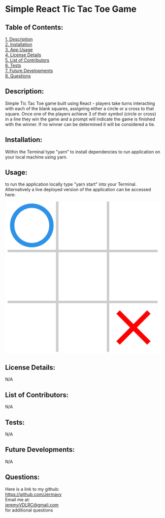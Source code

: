# Simple React Tic Tac Toe Game

 ## Table of Contents:  
[1. Description](#Description)  
[2. Installation](#Installation)  
[3. App Usage](#Usage)  
[4. License Details](#License-Details)  
[5. List of Contributors](#List-of-Contributors)  
[6. Tests](#Tests)  
[7. Future Developments](#Future-Developments)  
[8. Questions](#Questions)  

## Description:
Simple Tic Tac Toe game built using React - players take turns interacting with each of the blank squares, assigning either a circle or a cross to that square. Once one of the players achieve 3 of their symbol (circle or cross) in a line they win the game and a prompt will indicate the game is finished with the winner. If no winner can be determined it will be considered a tie.

## Installation:
Within the Terminal type "yarn" to install dependencies to run application on your local machine using yarn.

## Usage:
to run the application locally type "yarn start" into your Terminal. Alternatively a live deployed version of the application can be accessed here: 

![](./Screenshots/screen1.png)


## License Details:  
N/A
 
## List of Contributors: 
N/A
 
## Tests: 
N/A


## Future Developments:
N/A

## Questions:
 Here is a link to my github:  
https://github.com/Jermayy  
 Email me at:  
jeremyVDLRC@gmail.com  
for additional questions 
